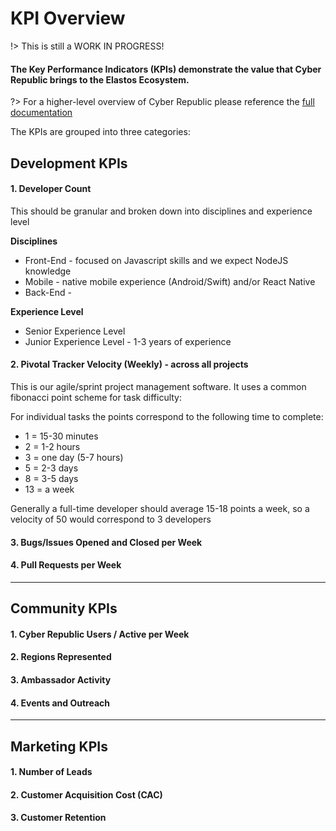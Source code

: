 
# KPI Overview

!> This is still a WORK IN PROGRESS!

#### The Key Performance Indicators (KPIs) demonstrate the value that Cyber Republic brings to the Elastos Ecosystem.

?> For a higher-level overview of Cyber Republic please reference the [full documentation](https://www.cyberrepublic.org/docs)

The KPIs are grouped into three categories:

## Development KPIs

#### 1. Developer Count

This should be granular and broken down into disciplines and experience level

**Disciplines**
- Front-End - focused on Javascript skills and we expect NodeJS knowledge
- Mobile - native mobile experience (Android/Swift) and/or React Native
- Back-End -

**Experience Level**
- Senior Experience Level
- Junior Experience Level - 1-3 years of experience

#### 2. Pivotal Tracker Velocity (Weekly) - across all projects

This is our agile/sprint project management software. It uses a common fibonacci point scheme for task difficulty:

For individual tasks the points correspond to the following time to complete:
- 1 = 15-30 minutes
- 2 = 1-2 hours
- 3 = one day (5-7 hours)
- 5 = 2-3 days
- 8 = 3-5 days
- 13 = a week

Generally a full-time developer should average 15-18 points a week, so a velocity of 50 would correspond to 3 developers

#### 3. Bugs/Issues Opened and Closed per Week

#### 4. Pull Requests per Week

---

## Community KPIs

#### 1. Cyber Republic Users / Active per Week

#### 2. Regions Represented

#### 3. Ambassador Activity

#### 4. Events and Outreach

---

## Marketing KPIs

#### 1. Number of Leads

#### 2. Customer Acquisition Cost (CAC)

#### 3. Customer Retention
